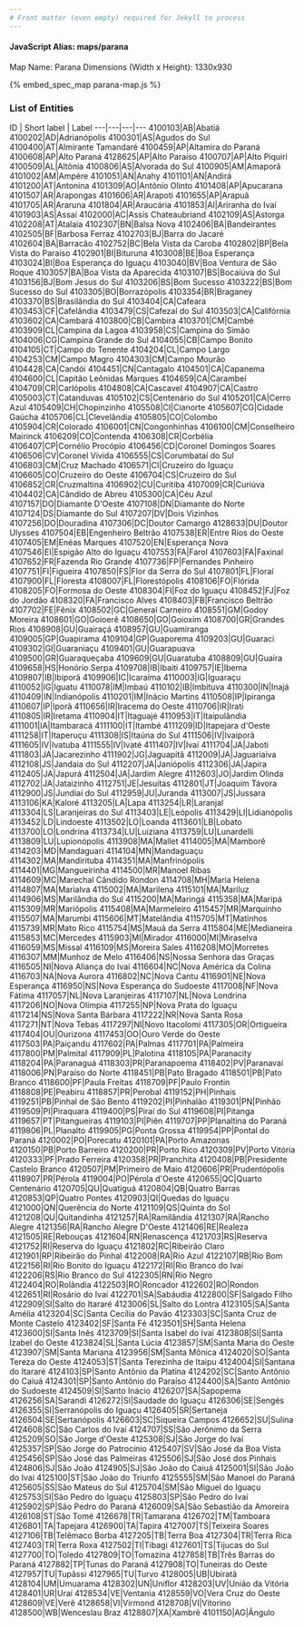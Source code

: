 ```yaml
---
# Front matter (even empty) required for Jekyll to process
---
```


#### JavaScript Alias: maps/parana

Map Name: Parana
Dimensions (Width x Height): 1330x930



{% embed_spec_map parana-map.js %}

### List of Entities

ID | Short label | Label
---|---|---|---
4100103|AB|Abatiá
4100202|AD|Adrianópolis
4100301|AS|Agudos do Sul
4100400|AT|Almirante Tamandaré
4100459|AP|Altamira do Paraná
4100608|AP|Alto Paraná
4128625|AP|Alto Paraíso
4100707|AP|Alto Piquiri
4100509|AL|Altônia
4100806|AS|Alvorada do Sul
4100905|AM|Amaporã
4101002|AM|Ampére
4101051|AN|Anahy
4101101|AN|Andirá
4101200|AT|Antonina
4101309|AO|Antônio Olinto
4101408|AP|Apucarana
4101507|AR|Arapongas
4101606|AR|Arapoti
4101655|AP|Arapuã
4101705|AR|Araruna
4101804|AR|Araucária
4101853|AI|Ariranha do Ivaí
4101903|AS|Assaí
4102000|AC|Assis Chateaubriand
4102109|AS|Astorga
4102208|AT|Atalaia
4102307|BN|Balsa Nova
4102406|BA|Bandeirantes
4102505|BF|Barbosa Ferraz
4102703|BJ|Barra do Jacaré
4102604|BA|Barracão
4102752|BC|Bela Vista da Caroba
4102802|BP|Bela Vista do Paraíso
4102901|BI|Bituruna
4103008|BE|Boa Esperança
4103024|BI|Boa Esperança do Iguaçu
4103040|BV|Boa Ventura de São Roque
4103057|BA|Boa Vista da Aparecida
4103107|BS|Bocaiúva do Sul
4103156|BJ|Bom Jesus do Sul
4103206|BS|Bom Sucesso
4103222|BS|Bom Sucesso do Sul
4103305|BO|Borrazópolis
4103354|BR|Braganey
4103370|BS|Brasilândia do Sul
4103404|CA|Cafeara
4103453|CF|Cafelândia
4103479|CS|Cafezal do Sul
4103503|CA|Califórnia
4103602|CA|Cambará
4103800|CB|Cambira
4103701|CM|Cambé
4103909|CL|Campina da Lagoa
4103958|CS|Campina do Simão
4104006|CG|Campina Grande do Sul
4104055|CB|Campo Bonito
4104105|CT|Campo do Tenente
4104204|CL|Campo Largo
4104253|CM|Campo Magro
4104303|CM|Campo Mourão
4104428|CA|Candói
4104451|CN|Cantagalo
4104501|CA|Capanema
4104600|CL|Capitão Leônidas Marques
4104659|CA|Carambeí
4104709|CR|Carlópolis
4104808|CA|Cascavel
4104907|CA|Castro
4105003|CT|Catanduvas
4105102|CS|Centenário do Sul
4105201|CA|Cerro Azul
4105409|CH|Chopinzinho
4105508|CI|Cianorte
4105607|CG|Cidade Gaúcha
4105706|CL|Clevelândia
4105805|CO|Colombo
4105904|CR|Colorado
4106001|CN|Congonhinhas
4106100|CM|Conselheiro Mairinck
4106209|CO|Contenda
4106308|CR|Corbélia
4106407|CP|Cornélio Procópio
4106456|CD|Coronel Domingos Soares
4106506|CV|Coronel Vivida
4106555|CS|Corumbataí do Sul
4106803|CM|Cruz Machado
4106571|CI|Cruzeiro do Iguaçu
4106605|CO|Cruzeiro do Oeste
4106704|CS|Cruzeiro do Sul
4106852|CR|Cruzmaltina
4106902|CU|Curitiba
4107009|CR|Curiúva
4104402|CA|Cândido de Abreu
4105300|CA|Céu Azul
4107157|DO|Diamante D'Oeste
4107108|DN|Diamante do Norte
4107124|DS|Diamante do Sul
4107207|DV|Dois Vizinhos
4107256|DO|Douradina
4107306|DC|Doutor Camargo
4128633|DU|Doutor Ulysses
4107504|EB|Engenheiro Beltrão
4107538|ER|Entre Rios do Oeste
4107405|EM|Enéas Marques
4107520|EN|Esperança Nova
4107546|EI|Espigão Alto do Iguaçu
4107553|FA|Farol
4107603|FA|Faxinal
4107652|FR|Fazenda Rio Grande
4107736|FP|Fernandes Pinheiro
4107751|FI|Figueira
4107850|FS|Flor da Serra do Sul
4107801|FL|Floraí
4107900|FL|Floresta
4108007|FL|Florestópolis
4108106|FO|Flórida
4108205|FO|Formosa do Oeste
4108304|FI|Foz do Iguaçu
4108452|FJ|Foz do Jordão
4108320|FA|Francisco Alves
4108403|FB|Francisco Beltrão
4107702|FE|Fênix
4108502|GC|General Carneiro
4108551|GM|Godoy Moreira
4108601|GO|Goioerê
4108650|GO|Goioxim
4108700|GR|Grandes Rios
4108908|GU|Guairaçá
4108957|GU|Guamiranga
4109005|GP|Guapirama
4109104|GP|Guaporema
4109203|GU|Guaraci
4109302|GI|Guaraniaçu
4109401|GU|Guarapuava
4109500|GR|Guaraqueçaba
4109609|GU|Guaratuba
4108809|GU|Guaíra
4109658|HS|Honório Serpa
4109708|IB|Ibaiti
4109757|IE|Ibema
4109807|IB|Ibiporã
4109906|IC|Icaraíma
4110003|IG|Iguaraçu
4110052|IG|Iguatu
4110078|IM|Imbaú
4110102|IB|Imbituva
4110300|IN|Inajá
4110409|IN|Indianópolis
4110201|IM|Inácio Martins
4110508|IP|Ipiranga
4110607|IP|Iporã
4110656|IR|Iracema do Oeste
4110706|IR|Irati
4110805|IR|Iretama
4110904|IT|Itaguajé
4110953|IT|Itaipulândia
4111001|IA|Itambaracá
4111100|IT|Itambé
4111209|ID|Itapejara d'Oeste
4111258|IT|Itaperuçu
4111308|IS|Itaúna do Sul
4111506|IV|Ivaiporã
4111605|IV|Ivatuba
4111555|IV|Ivaté
4111407|IV|Ivaí
4111704|JA|Jaboti
4111803|JA|Jacarezinho
4111902|JG|Jaguapitã
4112009|JA|Jaguariaíva
4112108|JS|Jandaia do Sul
4112207|JA|Janiópolis
4112306|JA|Japira
4112405|JA|Japurá
4112504|JA|Jardim Alegre
4112603|JO|Jardim Olinda
4112702|JA|Jataizinho
4112751|JE|Jesuítas
4112801|JT|Joaquim Távora
4112900|JS|Jundiaí do Sul
4112959|JU|Juranda
4113007|JS|Jussara
4113106|KA|Kaloré
4113205|LA|Lapa
4113254|LR|Laranjal
4113304|LS|Laranjeiras do Sul
4113403|LE|Leópolis
4113429|LI|Lidianópolis
4113452|LD|Lindoeste
4113502|LO|Loanda
4113601|LB|Lobato
4113700|LO|Londrina
4113734|LU|Luiziana
4113759|LU|Lunardelli
4113809|LU|Lupionópolis
4113908|MA|Mallet
4114005|MA|Mamborê
4114203|MD|Mandaguari
4114104|MN|Mandaguaçu
4114302|MA|Mandirituba
4114351|MA|Manfrinópolis
4114401|MG|Mangueirinha
4114500|MR|Manoel Ribas
4114609|MC|Marechal Cândido Rondon
4114708|MH|Maria Helena
4114807|MA|Marialva
4115002|MA|Marilena
4115101|MA|Mariluz
4114906|MS|Marilândia do Sul
4115200|MA|Maringá
4115358|MA|Maripá
4115309|MR|Mariópolis
4115408|MA|Marmeleiro
4115457|MR|Marquinho
4115507|MA|Marumbi
4115606|MT|Matelândia
4115705|MT|Matinhos
4115739|MR|Mato Rico
4115754|MS|Mauá da Serra
4115804|ME|Medianeira
4115853|MC|Mercedes
4115903|MI|Mirador
4116000|MI|Miraselva
4116059|MS|Missal
4116109|MS|Moreira Sales
4116208|MO|Morretes
4116307|MM|Munhoz de Melo
4116406|NS|Nossa Senhora das Graças
4116505|NI|Nova Aliança do Ivaí
4116604|NC|Nova América da Colina
4116703|NA|Nova Aurora
4116802|NC|Nova Cantu
4116901|NE|Nova Esperança
4116950|NS|Nova Esperança do Sudoeste
4117008|NF|Nova Fátima
4117057|NL|Nova Laranjeiras
4117107|NL|Nova Londrina
4117206|NO|Nova Olímpia
4117255|NP|Nova Prata do Iguaçu
4117214|NS|Nova Santa Bárbara
4117222|NR|Nova Santa Rosa
4117271|NT|Nova Tebas
4117297|NI|Novo Itacolomi
4117305|OR|Ortigueira
4117404|OU|Ourizona
4117453|OO|Ouro Verde do Oeste
4117503|PA|Paiçandu
4117602|PA|Palmas
4117701|PA|Palmeira
4117800|PM|Palmital
4117909|PL|Palotina
4118105|PA|Paranacity
4118204|PA|Paranaguá
4118303|PR|Paranapoema
4118402|PV|Paranavaí
4118006|PN|Paraíso do Norte
4118451|PB|Pato Bragado
4118501|PB|Pato Branco
4118600|PF|Paula Freitas
4118709|PF|Paulo Frontin
4118808|PE|Peabiru
4118857|PR|Perobal
4119152|PH|Pinhais
4119251|PB|Pinhal de São Bento
4119202|PI|Pinhalão
4119301|PN|Pinhão
4119509|PI|Piraquara
4119400|PS|Piraí do Sul
4119608|PI|Pitanga
4119657|PT|Pitangueiras
4119103|PI|Piên
4119707|PP|Planaltina do Paraná
4119806|PL|Planalto
4119905|PG|Ponta Grossa
4119954|PP|Pontal do Paraná
4120002|PO|Porecatu
4120101|PA|Porto Amazonas
4120150|PB|Porto Barreiro
4120200|PR|Porto Rico
4120309|PV|Porto Vitória
4120333|PF|Prado Ferreira
4120358|PR|Pranchita
4120408|PB|Presidente Castelo Branco
4120507|PM|Primeiro de Maio
4120606|PR|Prudentópolis
4118907|PR|Pérola
4119004|PO|Pérola d'Oeste
4120655|QC|Quarto Centenário
4120705|QU|Quatiguá
4120804|QB|Quatro Barras
4120853|QP|Quatro Pontes
4120903|QI|Quedas do Iguaçu
4121000|QN|Querência do Norte
4121109|QS|Quinta do Sol
4121208|QU|Quitandinha
4121257|RA|Ramilândia
4121307|RA|Rancho Alegre
4121356|RA|Rancho Alegre D'Oeste
4121406|RE|Realeza
4121505|RE|Rebouças
4121604|RN|Renascença
4121703|RS|Reserva
4121752|RI|Reserva do Iguaçu
4121802|RC|Ribeirão Claro
4121901|RP|Ribeirão do Pinhal
4122008|RA|Rio Azul
4122107|RB|Rio Bom
4122156|RI|Rio Bonito do Iguaçu
4122172|RI|Rio Branco do Ivaí
4122206|RS|Rio Branco do Sul
4122305|RN|Rio Negro
4122404|RO|Rolândia
4122503|RO|Roncador
4122602|RO|Rondon
4122651|RI|Rosário do Ivaí
4122701|SA|Sabáudia
4122800|SF|Salgado Filho
4122909|SI|Salto do Itararé
4123006|SL|Salto do Lontra
4123105|SA|Santa Amélia
4123204|SC|Santa Cecília do Pavão
4123303|SC|Santa Cruz de Monte Castelo
4123402|SF|Santa Fé
4123501|SH|Santa Helena
4123600|SI|Santa Inês
4123709|SI|Santa Isabel do Ivaí
4123808|SI|Santa Izabel do Oeste
4123824|SL|Santa Lúcia
4123857|SM|Santa Maria do Oeste
4123907|SM|Santa Mariana
4123956|SM|Santa Mônica
4124020|SO|Santa Tereza do Oeste
4124053|ST|Santa Terezinha de Itaipu
4124004|SI|Santana do Itararé
4124103|SP|Santo Antônio da Platina
4124202|SC|Santo Antônio do Caiuá
4124301|SP|Santo Antônio do Paraíso
4124400|SA|Santo Antônio do Sudoeste
4124509|SI|Santo Inácio
4126207|SA|Sapopema
4126256|SA|Sarandi
4126272|SI|Saudade do Iguaçu
4126306|SE|Sengés
4126355|SI|Serranópolis do Iguaçu
4126405|SR|Sertaneja
4126504|SE|Sertanópolis
4126603|SC|Siqueira Campos
4126652|SU|Sulina
4124608|SC|São Carlos do Ivaí
4124707|SS|São Jerônimo da Serra
4125209|SO|São Jorge d'Oeste
4125308|SJ|São Jorge do Ivaí
4125357|SP|São Jorge do Patrocínio
4125407|SV|São José da Boa Vista
4125456|SP|São José das Palmeiras
4125506|SJ|São José dos Pinhais
4124806|SJ|São João
4124905|SJ|São João do Caiuá
4125001|SI|São João do Ivaí
4125100|ST|São João do Triunfo
4125555|SM|São Manoel do Paraná
4125605|SS|São Mateus do Sul
4125704|SM|São Miguel do Iguaçu
4125753|SI|São Pedro do Iguaçu
4125803|SP|São Pedro do Ivaí
4125902|SP|São Pedro do Paraná
4126009|SA|São Sebastião da Amoreira
4126108|ST|São Tomé
4126678|TR|Tamarana
4126702|TM|Tamboara
4126801|TA|Tapejara
4126900|TA|Tapira
4127007|TS|Teixeira Soares
4127106|TB|Telêmaco Borba
4127205|TB|Terra Boa
4127304|TR|Terra Rica
4127403|TR|Terra Roxa
4127502|TI|Tibagi
4127601|TS|Tijucas do Sul
4127700|TO|Toledo
4127809|TO|Tomazina
4127858|TB|Três Barras do Paraná
4127882|TP|Tunas do Paraná
4127908|TO|Tuneiras do Oeste
4127957|TU|Tupãssi
4127965|TU|Turvo
4128005|UB|Ubiratã
4128104|UM|Umuarama
4128302|UN|Uniflor
4128203|UV|União da Vitória
4128401|UR|Uraí
4128534|VE|Ventania
4128559|VO|Vera Cruz do Oeste
4128609|VE|Verê
4128658|VI|Virmond
4128708|VI|Vitorino
4128500|WB|Wenceslau Braz
4128807|XA|Xambrê
4101150|AG|Ângulo

